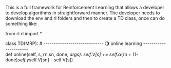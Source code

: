 This is a full framework for Reinforcement Learning that allows a developer to develop algorithms in straightforward manner.
The developer needs to download the env and rl folders and then to create a TD class, once can do something like:

from rl.rl import *

class TD(MRP):
    # ----------------------------- 🌖 online learning ----------------------    
    def online(self, s, rn,sn, done, *args): 
        self.V[s] += self.α*(rn + (1- done)*self.γ*self.V[sn] - self.V[s])


